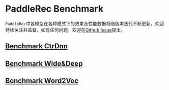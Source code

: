 # PaddleRec Benchmark

`PaddleRec`中各模型在各种模式下的效果及性能数据将随版本迭代不断更新，欢迎持续关注并监督，如有任何问题，欢迎在[Github Issue](https://github.com/PaddlePaddle/PaddleRec/issues)提出。

## [Benchmark CtrDnn](https://github.com/PaddlePaddle/Perf/tree/master/CtrDnn)

## [Benchmark Wide&Deep](https://github.com/PaddlePaddle/Perf/tree/master/WideDeep)

## [Benchmark Word2Vec](https://github.com/PaddlePaddle/Perf/tree/master/Word2Vec)

